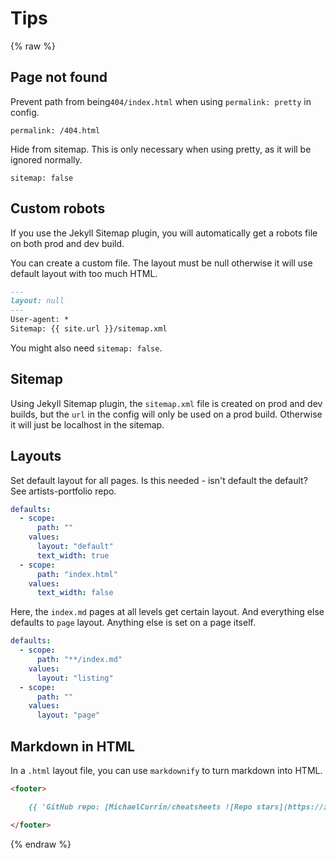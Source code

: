 # Tips

{% raw %}


## Page not found

Prevent  path from being`404/index.html` when using `permalink: pretty` in config.

```
permalink: /404.html
```

Hide from sitemap. This is only necessary when using pretty, as it will be ignored normally.

```
sitemap: false
```


## Custom robots

If you use the Jekyll Sitemap plugin, you will automatically get a robots file on both prod and dev build.

You can create a custom file. The layout must be null otherwise it will use default layout with too much HTML.

```markdown
---
layout: null
---
User-agent: *
Sitemap: {{ site.url }}/sitemap.xml
```

You might also need `sitemap: false`.

## Sitemap

Using Jekyll Sitemap plugin, the `sitemap.xml` file is created on prod and dev builds, but the `url` in the config will only be used on a prod build. Otherwise it will just be localhost in the sitemap.


## Layouts

Set default layout for all pages. Is this needed - isn't default the default? See artists-portfolio repo.

```yaml
defaults:
  - scope:
      path: ""
    values:
      layout: "default"
      text_width: true
  - scope:
      path: "index.html"
    values:
      text_width: false
 ```

Here, the `index.md` pages at all levels get certain layout. And everything else defaults to `page` layout. Anything else is set on a page itself.

```yaml
defaults:
  - scope:
      path: "**/index.md"
    values:
      layout: "listing"
  - scope:
      path: ""
    values:
      layout: "page"
```

## Markdown in HTML

In a `.html` layout file, you can use `markdownify` to turn markdown into HTML.

```markdown
<footer>

    {{ 'GitHub repo: [MichaelCurrin/cheatsheets ![Repo stars](https://img.shields.io/github/stars/MichaelCurrin/cheatsheets?style=social)](https://github.com/MichaelCurrin/cheatsheets)' | markdownify }}

</footer>
```


{% endraw %}
